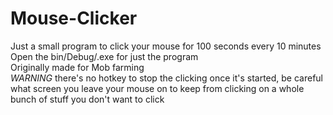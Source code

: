 # Mouse-Clicker
Just a small program to click your mouse for 100 seconds every 10 minutes
Open the bin/Debug/.exe for just the program
</br>
Originally made for Mob farming 
</br>
*WARNING* there's no hotkey to stop the clicking once it's started, be careful what screen you leave your mouse on to keep from clicking on a whole bunch of stuff you don't want to click

